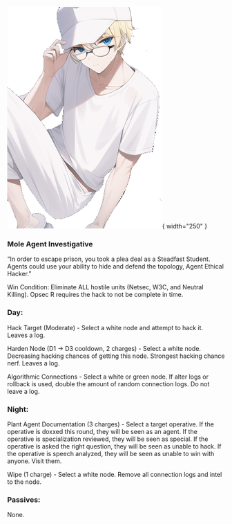 ![agentethicalhacker.png](Images/agentethicalhacker.png){ width="250" }

### **Mole Agent Investigative**

“In order to escape prison, you took a plea deal as a Steadfast Student. Agents could use your ability to hide and defend the topology, Agent Ethical Hacker.”

Win Condition: Eliminate ALL hostile units (Netsec, W3C, and Neutral Killing). Opsec R requires the hack to not be complete in time.

### **Day:**

Hack Target (Moderate) - Select a white node and attempt to hack it. Leaves a log.

Harden Node (D1 -> D3 cooldown, 2 charges) - Select a white node. Decreasing hacking chances of getting this node. Strongest hacking chance nerf. Leaves a log.

Algorithmic Connections - Select a white or green node. If alter logs or rollback is used, double the amount of random connection logs. Do not leave a log.

### **Night:**

Plant Agent Documentation (3 charges) - Select a target operative. If the operative is doxxed this round, they will be seen as an agent. If the operative is specialization reviewed, they will be seen as special. If the operative is asked the right question, they will be seen as unable to hack. If the operative is speech analyzed, they will be seen as unable to win with anyone. Visit them.

Wipe (1 charge) - Select a white node. Remove all connection logs and intel to the node.

### **Passives:**

None.